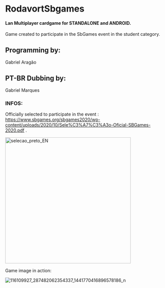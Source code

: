  


# RodavortSbgames

#### Lan Multiplayer cardgame for STANDALONE and ANDROID.
Game created to participate in the SbGames event in the student category.

## Programming by:

  Gabriel Aragão


## PT-BR Dubbing by:

  Gabriel Marques
  
### INFOS:

Officially selected to participate in the event : https://www.sbgames.org/sbgames2020/wp-content/uploads/2020/10/Sele%C3%A7%C3%A3o-Oficial-SBGames-2020.pdf .

<img width="400" alt="selecao_preto_EN" src="https://user-images.githubusercontent.com/48594379/123582308-f5ed0080-d7b3-11eb-9935-a70d42abf079.png">

Game image in action:

![116109927_287482062354337_1441770416896578186_n](https://user-images.githubusercontent.com/48594379/114288108-f4c4f680-9a42-11eb-98d7-82befef68844.jpg)

